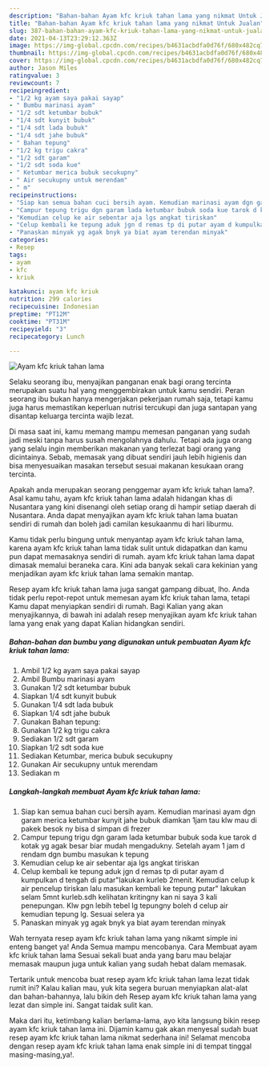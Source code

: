 ```yaml
---
description: "Bahan-bahan Ayam kfc kriuk tahan lama yang nikmat Untuk Jualan"
title: "Bahan-bahan Ayam kfc kriuk tahan lama yang nikmat Untuk Jualan"
slug: 387-bahan-bahan-ayam-kfc-kriuk-tahan-lama-yang-nikmat-untuk-jualan
date: 2021-04-13T23:29:12.363Z
image: https://img-global.cpcdn.com/recipes/b4631acbdfa0d76f/680x482cq70/ayam-kfc-kriuk-tahan-lama-foto-resep-utama.jpg
thumbnail: https://img-global.cpcdn.com/recipes/b4631acbdfa0d76f/680x482cq70/ayam-kfc-kriuk-tahan-lama-foto-resep-utama.jpg
cover: https://img-global.cpcdn.com/recipes/b4631acbdfa0d76f/680x482cq70/ayam-kfc-kriuk-tahan-lama-foto-resep-utama.jpg
author: Jason Miles
ratingvalue: 3
reviewcount: 7
recipeingredient:
- "1/2 kg ayam saya pakai sayap"
- " Bumbu marinasi ayam"
- "1/2 sdt ketumbar bubuk"
- "1/4 sdt kunyit bubuk"
- "1/4 sdt lada bubuk"
- "1/4 sdt jahe bubuk"
- " Bahan tepung"
- "1/2 kg trigu cakra"
- "1/2 sdt garam"
- "1/2 sdt soda kue"
- " Ketumbar merica bubuk secukupny"
- " Air secukupny untuk merendam"
- " m"
recipeinstructions:
- "Siap kan semua bahan cuci bersih ayam. Kemudian marinasi ayam dgn garam merica ketumbar kunyit jahe bubuk diamkan 1jam tau klw mau di pakek besok ny bisa d simpan di frezer"
- "Campur tepung trigu dgn garam lada ketumbar bubuk soda kue tarok d kotak yg agak besar biar mudah mengadukny. Setelah ayam 1 jam d rendam dgn bumbu masukan k tepung"
- "Kemudian celup ke air sebentar aja lgs angkat tiriskan"
- "Celup kembali ke tepung aduk jgn d remas tp di putar ayam d kumpulkan d tengah di putar&#34;lakukan kurleb 2menit. Kemudian celup k air pencelup tiriskan lalu masukan kembali ke tepung putar&#34; lakukan selam 5mnt kurleb.sdh kelihatan kritingny kan ni saya 3 kali penepungan. Klw pgn lebih tebel lg tepungny boleh d celup air kemudian tepung lg. Sesuai selera ya"
- "Panaskan minyak yg agak bnyk ya biat ayam terendan minyak"
categories:
- Resep
tags:
- ayam
- kfc
- kriuk

katakunci: ayam kfc kriuk 
nutrition: 299 calories
recipecuisine: Indonesian
preptime: "PT12M"
cooktime: "PT31M"
recipeyield: "3"
recipecategory: Lunch

---
```



![Ayam kfc kriuk tahan lama](https://img-global.cpcdn.com/recipes/b4631acbdfa0d76f/680x482cq70/ayam-kfc-kriuk-tahan-lama-foto-resep-utama.jpg)

Selaku seorang ibu, menyajikan panganan enak bagi orang tercinta merupakan suatu hal yang menggembirakan untuk kamu sendiri. Peran seorang ibu bukan hanya mengerjakan pekerjaan rumah saja, tetapi kamu juga harus memastikan keperluan nutrisi tercukupi dan juga santapan yang disantap keluarga tercinta wajib lezat.

Di masa  saat ini, kamu memang mampu memesan panganan yang sudah jadi meski tanpa harus susah mengolahnya dahulu. Tetapi ada juga orang yang selalu ingin memberikan makanan yang terlezat bagi orang yang dicintainya. Sebab, memasak yang dibuat sendiri jauh lebih higienis dan bisa menyesuaikan masakan tersebut sesuai makanan kesukaan orang tercinta. 



Apakah anda merupakan seorang penggemar ayam kfc kriuk tahan lama?. Asal kamu tahu, ayam kfc kriuk tahan lama adalah hidangan khas di Nusantara yang kini disenangi oleh setiap orang di hampir setiap daerah di Nusantara. Anda dapat menyajikan ayam kfc kriuk tahan lama buatan sendiri di rumah dan boleh jadi camilan kesukaanmu di hari liburmu.

Kamu tidak perlu bingung untuk menyantap ayam kfc kriuk tahan lama, karena ayam kfc kriuk tahan lama tidak sulit untuk didapatkan dan kamu pun dapat memasaknya sendiri di rumah. ayam kfc kriuk tahan lama dapat dimasak memalui beraneka cara. Kini ada banyak sekali cara kekinian yang menjadikan ayam kfc kriuk tahan lama semakin mantap.

Resep ayam kfc kriuk tahan lama juga sangat gampang dibuat, lho. Anda tidak perlu repot-repot untuk memesan ayam kfc kriuk tahan lama, tetapi Kamu dapat menyiapkan sendiri di rumah. Bagi Kalian yang akan menyajikannya, di bawah ini adalah resep menyajikan ayam kfc kriuk tahan lama yang enak yang dapat Kalian hidangkan sendiri.

<!--inarticleads1-->

##### Bahan-bahan dan bumbu yang digunakan untuk pembuatan Ayam kfc kriuk tahan lama:

1. Ambil 1/2 kg ayam saya pakai sayap
1. Ambil  Bumbu marinasi ayam
1. Gunakan 1/2 sdt ketumbar bubuk
1. Siapkan 1/4 sdt kunyit bubuk
1. Gunakan 1/4 sdt lada bubuk
1. Siapkan 1/4 sdt jahe bubuk
1. Gunakan  Bahan tepung:
1. Gunakan 1/2 kg trigu cakra
1. Sediakan 1/2 sdt garam
1. Siapkan 1/2 sdt soda kue
1. Sediakan  Ketumbar, merica bubuk secukupny
1. Gunakan  Air secukupny untuk merendam
1. Sediakan  m




<!--inarticleads2-->

##### Langkah-langkah membuat Ayam kfc kriuk tahan lama:

1. Siap kan semua bahan cuci bersih ayam. Kemudian marinasi ayam dgn garam merica ketumbar kunyit jahe bubuk diamkan 1jam tau klw mau di pakek besok ny bisa d simpan di frezer
1. Campur tepung trigu dgn garam lada ketumbar bubuk soda kue tarok d kotak yg agak besar biar mudah mengadukny. Setelah ayam 1 jam d rendam dgn bumbu masukan k tepung
1. Kemudian celup ke air sebentar aja lgs angkat tiriskan
1. Celup kembali ke tepung aduk jgn d remas tp di putar ayam d kumpulkan d tengah di putar&#34;lakukan kurleb 2menit. Kemudian celup k air pencelup tiriskan lalu masukan kembali ke tepung putar&#34; lakukan selam 5mnt kurleb.sdh kelihatan kritingny kan ni saya 3 kali penepungan. Klw pgn lebih tebel lg tepungny boleh d celup air kemudian tepung lg. Sesuai selera ya
1. Panaskan minyak yg agak bnyk ya biat ayam terendan minyak




Wah ternyata resep ayam kfc kriuk tahan lama yang nikamt simple ini enteng banget ya! Anda Semua mampu mencobanya. Cara Membuat ayam kfc kriuk tahan lama Sesuai sekali buat anda yang baru mau belajar memasak maupun juga untuk kalian yang sudah hebat dalam memasak.

Tertarik untuk mencoba buat resep ayam kfc kriuk tahan lama lezat tidak rumit ini? Kalau kalian mau, yuk kita segera buruan menyiapkan alat-alat dan bahan-bahannya, lalu bikin deh Resep ayam kfc kriuk tahan lama yang lezat dan simple ini. Sangat taidak sulit kan. 

Maka dari itu, ketimbang kalian berlama-lama, ayo kita langsung bikin resep ayam kfc kriuk tahan lama ini. Dijamin kamu gak akan menyesal sudah buat resep ayam kfc kriuk tahan lama nikmat sederhana ini! Selamat mencoba dengan resep ayam kfc kriuk tahan lama enak simple ini di tempat tinggal masing-masing,ya!.

